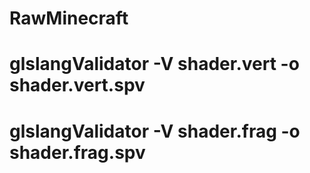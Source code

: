 # RawMinecraft

# glslangValidator -V shader.vert -o shader.vert.spv
# glslangValidator -V shader.frag -o shader.frag.spv
